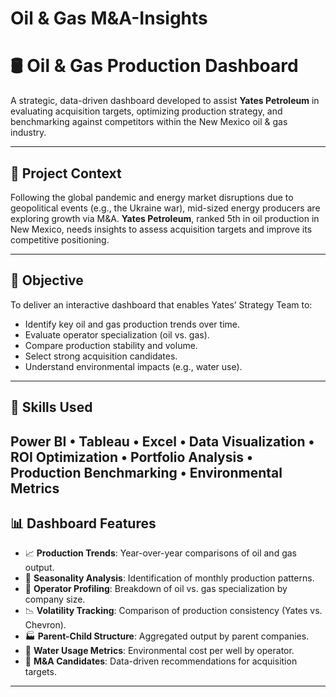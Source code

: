 # Oil & Gas M&A-Insights

# 🛢️ Oil & Gas Production Dashboard

A strategic, data-driven dashboard developed to assist **Yates Petroleum** in evaluating acquisition targets, optimizing production strategy, and benchmarking against competitors within the New Mexico oil & gas industry.

---

## 📌 Project Context

Following the global pandemic and energy market disruptions due to geopolitical events (e.g., the Ukraine war), mid-sized energy producers are exploring growth via M&A. **Yates Petroleum**, ranked 5th in oil production in New Mexico, needs insights to assess acquisition targets and improve its competitive positioning.

---

## 🎯 Objective

To deliver an interactive dashboard that enables Yates’ Strategy Team to:

- Identify key oil and gas production trends over time.
- Evaluate operator specialization (oil vs. gas).
- Compare production stability and volume.
- Select strong acquisition candidates.
- Understand environmental impacts (e.g., water use).

---
## 🧰 Skills Used

**Power BI** • **Tableau** • **Excel** • **Data Visualization** • **ROI Optimization** • **Portfolio Analysis** • **Production Benchmarking** • **Environmental Metrics**
---
## 📊 Dashboard Features

- 📈 **Production Trends**: Year-over-year comparisons of oil and gas output.
- 🧭 **Seasonality Analysis**: Identification of monthly production patterns.
- 👥 **Operator Profiling**: Breakdown of oil vs. gas specialization by company size.
- 📉 **Volatility Tracking**: Comparison of production consistency (Yates vs. Chevron).
- 🏭 **Parent-Child Structure**: Aggregated output by parent companies.
- 🌊 **Water Usage Metrics**: Environmental cost per well by operator.
- 📌 **M&A Candidates**: Data-driven recommendations for acquisition targets.

---
